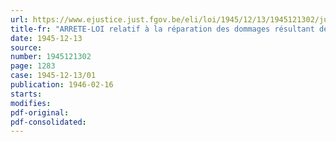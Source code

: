 ```yaml
---
url: https://www.ejustice.just.fgov.be/eli/loi/1945/12/13/1945121302/justel
title-fr: "ARRETE-LOI relatif à la réparation des dommages résultant des accidents survenus sur le chemin du travail"
date: 1945-12-13
source:
number: 1945121302
page: 1283
case: 1945-12-13/01
publication: 1946-02-16
starts:
modifies:
pdf-original:
pdf-consolidated:
---
```


